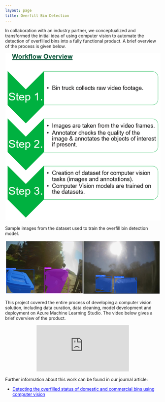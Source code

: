 ```yaml
---
layout: page
title: Overfill Bin Detection
---
```


In collaboration with an industry partner, we conceptualized and transformed the initial idea of using computer vision to automate the detection of overfilled bins into a fully functional product. A brief overview of the process is given below.

<p style="text-align: center;">
  <img src="/assets/img/workflow.png" alt="Workflow" style="max-width: 100%; height: auto;" />
</p>

Sample images from the dataset used to train the overfill bin detection model.

<p style="text-align: center;">
  <img src="/assets/img/overfill_bins.png" alt="Overfill Bin Example" style="max-width: 100%; height: auto;" />
</p>


This project covered the entire process of developing a computer vision solution, including data curation, data cleaning, model development and deployment on Azure Machine Learning Studio. The video below gives a brief overview of the product.
<center>
<!-- Video Container (Responsive) -->
<div class="responsive-video">
  <iframe src="https://www.youtube.com/embed/7LikslM3YYs?si=ojc-VyMTk2oGTpgw" 
          title="YouTube video player" 
          frameborder="0" 
          allow="accelerometer; autoplay; clipboard-write; encrypted-media; gyroscope; picture-in-picture; web-share" 
          referrerpolicy="strict-origin-when-cross-origin" 
          allowfullscreen></iframe>
</div>
</center>

Further information about this work can be found in our journal article:   
- <a href="https://www.sciencedirect.com/science/article/pii/S2667305323000546" target="_blank" style="color:blue; text-decoration: underline;">Detecting the overfilled status of domestic and commercial bins using computer vision</a> 


